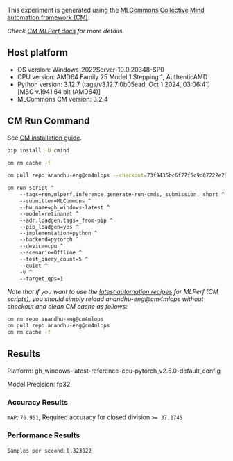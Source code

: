 This experiment is generated using the [MLCommons Collective Mind automation framework (CM)](https://github.com/mlcommons/cm4mlops).

*Check [CM MLPerf docs](https://docs.mlcommons.org/inference) for more details.*

## Host platform

* OS version: Windows-2022Server-10.0.20348-SP0
* CPU version: AMD64 Family 25 Model 1 Stepping 1, AuthenticAMD
* Python version: 3.12.7 (tags/v3.12.7:0b05ead, Oct  1 2024, 03:06:41) [MSC v.1941 64 bit (AMD64)]
* MLCommons CM version: 3.2.4

## CM Run Command

See [CM installation guide](https://docs.mlcommons.org/inference/install/).

```bash
pip install -U cmind

cm rm cache -f

cm pull repo anandhu-eng@cm4mlops --checkout=73f9435bc6f77f5c9d07222e295de3a4a5595db3

cm run script ^
	--tags=run,mlperf,inference,generate-run-cmds,_submission,_short ^
	--submitter=MLCommons ^
	--hw_name=gh_windows-latest ^
	--model=retinanet ^
	--adr.loadgen.tags=_from-pip ^
	--pip_loadgen=yes ^
	--implementation=python ^
	--backend=pytorch ^
	--device=cpu ^
	--scenario=Offline ^
	--test_query_count=5 ^
	--quiet ^
	-v ^
	--target_qps=1
```
*Note that if you want to use the [latest automation recipes](https://docs.mlcommons.org/inference) for MLPerf (CM scripts),
 you should simply reload anandhu-eng@cm4mlops without checkout and clean CM cache as follows:*

```bash
cm rm repo anandhu-eng@cm4mlops
cm pull repo anandhu-eng@cm4mlops
cm rm cache -f

```

## Results

Platform: gh_windows-latest-reference-cpu-pytorch_v2.5.0-default_config

Model Precision: fp32

### Accuracy Results 
`mAP`: `76.951`, Required accuracy for closed division `>= 37.1745`

### Performance Results 
`Samples per second`: `0.323022`

